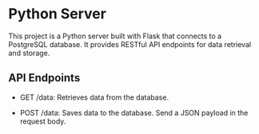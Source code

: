 # Python Server

This project is a Python server built with Flask that connects to a PostgreSQL database. It provides RESTful API endpoints for data retrieval and storage.

## API Endpoints

- GET /data: Retrieves data from the database.

- POST /data: Saves data to the database. Send a JSON payload in the request body.
